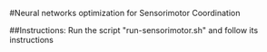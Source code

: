 #Neural networks optimization for Sensorimotor Coordination

##Instructions:
Run the script "run-sensorimotor.sh" and follow its instructions
